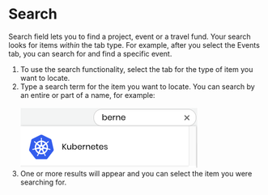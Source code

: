 # Search

Search field lets you to find a project, event or a travel fund. Your search looks for items _within_ the tab type. For example, after you select the Events tab, you can search for and find a specific event.

1. To use the search functionality, select the tab for the type of item you want to locate.
2. Type a search term for the item you want to locate. You can search by an entire or part of a name, for example:\
   \
   ![](<../../.gitbook/assets/7416595 (1) (1).png>)
3. One or more results will appear and you can select the item you were searching for.
